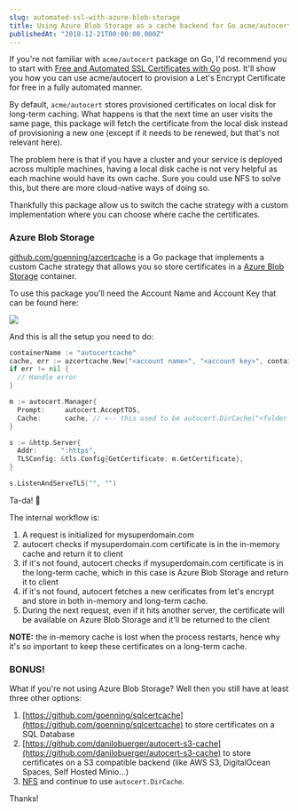 ```yaml
---
slug: automated-ssl-with-azure-blob-storage
title: Using Azure Blob Storage as a cache backend for Go acme/autocert
publishedAt: "2018-12-21T00:00:00.000Z"
---
```


If you're not familiar with `acme/autocert` package on Go, I'd recommend you to start with [Free and Automated SSL Certificates with Go](/blog/free-and-automated-ssl-certificates-with-go/) post. It'll show you how you can use acme/autocert to provision a Let's Encrypt Certificate for free in a fully automated manner.

By default, `acme/autocert` stores provisioned certificates on local disk for long-term caching. What happens is that the next time an user visits the same page, this package will fetch the certificate from the local disk instead of provisioning a new one (except if it needs to be renewed, but that's not relevant here).

The problem here is that if you have a cluster and your service is deployed across multiple machines, having a local disk cache is not very helpful as each machine would have its own cache. Sure you could use NFS to solve this, but there are more cloud-native ways of doing so.

Thankfully this package allow us to switch the cache strategy with a custom implementation where you can choose where cache the certificates.

### Azure Blob Storage

[github.com/goenning/azcertcache](https://github.com/goenning/azcertcache) is a Go package that implements a custom Cache strategy that allows you so store certificates in a [Azure Blob Storage](https://azure.microsoft.com/en-us/services/storage/blobs/) container.

To use this package you'll need the Account Name and Account Key that can be found here:

![](/blog/automated-ssl-with-azure-blob-storage/azbs-key.png)

And this is all the setup you need to do:

```go
containerName := "autocertcache"
cache, err := azcertcache.New("<account name>", "<account key>", containerName)
if err != nil {
  // Handle error
}

m := autocert.Manager{
  Prompt:     autocert.AcceptTOS,
  Cache:      cache, // <-- this used to be autocert.DirCache("<folder name>"),
}

s := &http.Server{
  Addr:      ":https",
  TLSConfig: &tls.Config{GetCertificate: m.GetCertificate},
}

s.ListenAndServeTLS("", "")
```

Ta-da! 🎉

The internal workflow is:

1. A request is initialized for mysuperdomain.com
2. autocert checks if mysuperdomain.com certificate is in the in-memory cache and return it to client
3. if it's not found, autocert checks if mysuperdomain.com certificate is in the long-term cache, which in this case is Azure Blob Storage and return it to client
4. if it's not found, autocert fetches a new cerificates from let's encrypt and store in both in-memory and long-term cache.
5. During the next request, even if it hits another server, the certificate will be available on Azure Blob Storage and it'll be returned to the client

**NOTE:** the in-memory cache is lost when the process restarts, hence why it's so important to keep these certificates on a long-term cache.

### BONUS!

What if you're not using Azure Blob Storage? Well then you still have at least three other options:

1. [https://github.com/goenning/sqlcertcache](https://github.com/goenning/sqlcertcache) to store certificates on a SQL Database
2. [https://github.com/danilobuerger/autocert-s3-cache](https://github.com/danilobuerger/autocert-s3-cache) to store certificates on a S3 compatible backend (like AWS S3, DigitalOcean Spaces, Self Hosted Minio...)
3. [NFS](https://en.wikipedia.org/wiki/Network_File_System) and continue to use `autocert.DirCache`.

Thanks!
